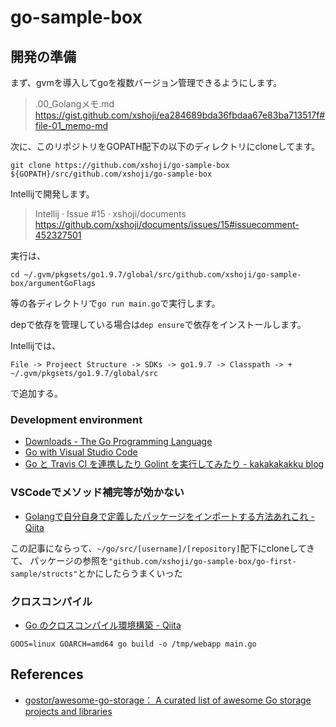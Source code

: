 # go-sample-box

## 開発の準備

まず、gvmを導入してgoを複数バージョン管理できるようにします。

> .00_Golangメモ.md  
> https://gist.github.com/xshoji/ea284689bda36fbdaa67e83ba713517f#file-01_memo-md

次に、このリポジトリをGOPATH配下の以下のディレクトリにcloneしてます。

```
git clone https://github.com/xshoji/go-sample-box ${GOPATH}/src/github.com/xshoji/go-sample-box
```

Intellijで開発します。

> Intellij · Issue #15 · xshoji/documents  
> https://github.com/xshoji/documents/issues/15#issuecomment-452327501

実行は、

```
cd ~/.gvm/pkgsets/go1.9.7/global/src/github.com/xshoji/go-sample-box/argumentGoFlags
```

等の各ディレクトリで`go run main.go`で実行します。

depで依存を管理している場合は`dep ensure`で依存をインストールします。

Intellijでは、

`File -> Projeect Structure -> SDKs -> go1.9.7 -> Classpath -> + ~/.gvm/pkgsets/go1.9.7/global/src`

で追加する。

### Development environment

 - [Downloads - The Go Programming Language](https://golang.org/dl/)
 - [Go with Visual Studio Code](https://code.visualstudio.com/docs/languages/go)
 - [Go と Travis CI を連携したり Golint を実行してみたり - kakakakakku blog](https://kakakakakku.hatenablog.com/entry/2015/12/25/233540)

### VSCodeでメソッド補完等が効かない

  - [Golangで自分自身で定義したパッケージをインポートする方法あれこれ - Qiita](https://qiita.com/shopetan/items/eddcacec21cc7ea274f9)

  この記事にならって、`~/go/src/[username]/[repository]`配下にcloneしてきて、
  パッケージの参照を`"github.com/xshoji/go-sample-box/go-first-sample/structs"`とかにしたらうまくいった

### クロスコンパイル

 - [Go のクロスコンパイル環境構築 - Qiita](https://qiita.com/Jxck_/items/02185f51162e92759ebe)

```
GOOS=linux GOARCH=amd64 go build -o /tmp/webapp main.go
```

## References

 - [gostor/awesome-go-storage： A curated list of awesome Go storage projects and libraries](https://github.com/gostor/awesome-go-storage)